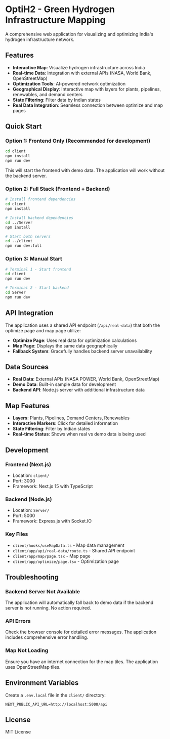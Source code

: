 # OptiH2 - Green Hydrogen Infrastructure Mapping

A comprehensive web application for visualizing and optimizing India's hydrogen infrastructure network.

## Features

- **Interactive Map**: Visualize hydrogen infrastructure across India
- **Real-time Data**: Integration with external APIs (NASA, World Bank, OpenStreetMap)
- **Optimization Tools**: AI-powered network optimization
- **Geographical Display**: Interactive map with layers for plants, pipelines, renewables, and demand centers
- **State Filtering**: Filter data by Indian states
- **Real Data Integration**: Seamless connection between optimize and map pages

## Quick Start

### Option 1: Frontend Only (Recommended for development)
```bash
cd client
npm install
npm run dev
```
This will start the frontend with demo data. The application will work without the backend server.

### Option 2: Full Stack (Frontend + Backend)
```bash
# Install frontend dependencies
cd client
npm install

# Install backend dependencies
cd ../Server
npm install

# Start both servers
cd ../client
npm run dev:full
```

### Option 3: Manual Start
```bash
# Terminal 1 - Start frontend
cd client
npm run dev

# Terminal 2 - Start backend
cd Server
npm run dev
```

## API Integration

The application uses a shared API endpoint (`/api/real-data`) that both the optimize page and map page utilize:

- **Optimize Page**: Uses real data for optimization calculations
- **Map Page**: Displays the same data geographically
- **Fallback System**: Gracefully handles backend server unavailability

## Data Sources

- **Real Data**: External APIs (NASA POWER, World Bank, OpenStreetMap)
- **Demo Data**: Built-in sample data for development
- **Backend API**: Node.js server with additional infrastructure data

## Map Features

- **Layers**: Plants, Pipelines, Demand Centers, Renewables
- **Interactive Markers**: Click for detailed information
- **State Filtering**: Filter by Indian states
- **Real-time Status**: Shows when real vs demo data is being used

## Development

### Frontend (Next.js)
- Location: `client/`
- Port: 3000
- Framework: Next.js 15 with TypeScript

### Backend (Node.js)
- Location: `Server/`
- Port: 5000
- Framework: Express.js with Socket.IO

### Key Files
- `client/hooks/useMapData.ts` - Map data management
- `client/app/api/real-data/route.ts` - Shared API endpoint
- `client/app/map/page.tsx` - Map page
- `client/app/optimize/page.tsx` - Optimization page

## Troubleshooting

### Backend Server Not Available
The application will automatically fall back to demo data if the backend server is not running. No action required.

### API Errors
Check the browser console for detailed error messages. The application includes comprehensive error handling.

### Map Not Loading
Ensure you have an internet connection for the map tiles. The application uses OpenStreetMap tiles.

## Environment Variables

Create a `.env.local` file in the `client/` directory:
```env
NEXT_PUBLIC_API_URL=http://localhost:5000/api
```

## License

MIT License
